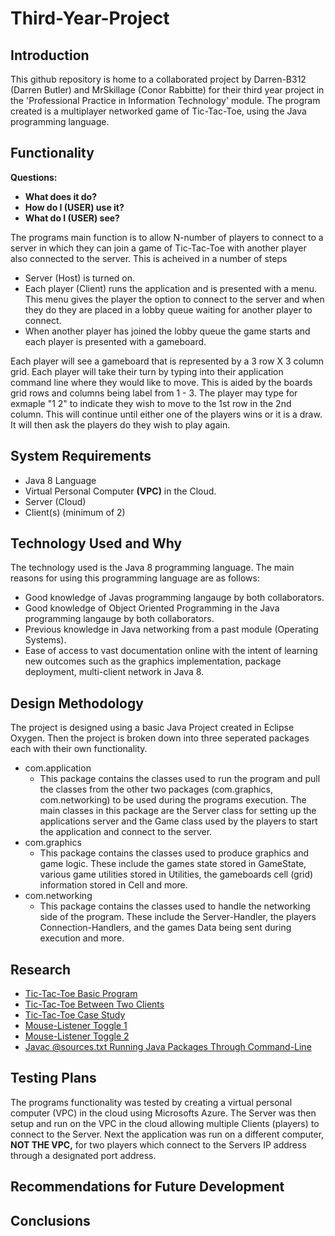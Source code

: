 # Third-Year-Project

## Introduction

This github repository is home to a collaborated project by Darren-B312 (Darren Butler) and MrSkillage (Conor Rabbitte) for their third year project in the 'Professional Practice in Information Technology' module.
The program created is a multiplayer networked game of Tic-Tac-Toe, using the Java programming language. 

## Functionality

__Questions:__
- __What does it do?__
- __How do I (USER) use it?__
- __What do I (USER) see?__

The programs main function is to allow N-number of players to connect to a server in which they can join a game of Tic-Tac-Toe with another player also connected to the server.  This is acheived in a number of steps
- Server (Host) is turned on.
- Each player (Client) runs the application and is presented with a menu.  This menu gives the player the option to connect to the server and when they do they are placed in a lobby queue waiting for another player to connect.
- When another player has joined the lobby queue the game starts and each player is presented with a gameboard.

Each player will see a gameboard that is represented by a 3 row X 3 column grid.  Each player will take their turn by typing into their application command line where they would like to move.  This is aided by the boards grid rows and columns being label from 1 - 3.  The player may type for exmaple "1 2" to indicate they wish to move to the 1st row in the 2nd column.  This will continue until either one of the players wins or it is a draw.  It will then ask the players do they wish to play again.

## System Requirements

- Java 8 Language
- Virtual Personal Computer __(VPC)__ in the Cloud.
- Server (Cloud)
- Client(s) (minimum of 2)

## Technology Used and Why

The technology used is the Java 8 programming language.  The main reasons for using this programming language are as follows:
- Good knowledge of Javas programming langauge by both collaborators.
- Good knowledge of Object Oriented Programming in the Java programming langauge by both collaborators.
- Previous knowledge in Java networking from a past module (Operating Systems).
- Ease of access to vast documentation online with the intent of learning new outcomes such as the graphics implementation, package deployment, multi-client network in Java 8.

## Design Methodology

The project is designed using a basic Java Project created in Eclipse Oxygen. Then the project is broken down into three seperated packages each with their own functionality. 
- com.application
  - This package contains the classes used to run the program and pull the classes from the other two packages (com.graphics, com.networking) to be used during the programs execution.  The main classes in this package are the Server class for setting up the applications server and the Game class used by the players to start the application and connect to the server.
- com.graphics
  - This package contains the classes used to produce graphics and game logic. These include the games state stored in GameState, various game utilities stored in Utilities, the gameboards cell (grid) information stored in Cell and more.
- com.networking 
  - This package contains the classes used to handle the networking side of the program.  These include the Server-Handler, the players Connection-Handlers, and the games Data being sent during execution and more.

## Research

- [Tic-Tac-Toe Basic Program](https://www3.ntu.edu.sg/home/ehchua/programming/java/JavaGame_TicTacToe.html)
- [Tic-Tac-Toe Between Two Clients](https://www.java-tips.org/java-se-tips-100019/15-javax-swing/584-a-game-of-tic-tac-toe-that-can-be-played-between-two-client-applets.html)
- [Tic-Tac-Toe Case Study](https://www3.ntu.edu.sg/home/ehchua/programming/java/JavaGame_TicTacToe.html)
- [Mouse-Listener Toggle 1](https://stackoverflow.com/questions/2627946/how-to-remove-mouselistener-actionlistener-on-a-jtextfield)
- [Mouse-Listener Toggle 2](https://stackoverflow.com/questions/50672830/java-mouse-listener-toggle-version-click-counter)
- [Javac @sources.txt Running Java Packages Through Command-Line](https://stackoverflow.com/questions/6623161/javac-option-to-compile-all-java-files-under-a-given-directory-recursively)


## Testing Plans

The programs functionality was tested by creating a virtual personal computer (VPC) in the cloud using Microsofts Azure.  The Server was then setup and run on the VPC in the cloud allowing multiple Clients (players) to connect to the Server.  Next the application was run on a different computer, __NOT THE VPC,__ for two players which connect to the Servers IP address through a designated port address.

## Recommendations for Future Development

## Conclusions
